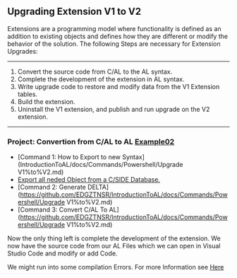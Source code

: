 ## Upgrading Extension V1 to V2


Extensions are a programming model where functionality is defined as an addition to existing objects and defines how they are different or modify the behavior of the solution.
The following Steps are necessary for Extension Upgrades:

----------
1. Convert the source code from C/AL to the AL syntax.
2. Complete the development of the extension in AL syntax.
3. Write upgrade code to restore and modify data from the V1 Extension tables.
4. Build the extension.
5. Uninstall the V1 extension, and publish and run upgrade on the V2 extension.
----------

### Project: Convertion from C/AL to AL [Example02](https://github.com/EDGZTNSR/IntroductionToAL/tree/master/Examples/Example02)

* [Command 1: How to Export to new Syntax](IntroductionToAL/docs/Commands/Powershell/Upgrade V1%to%V2.md)
* [Export all neded Object from a C/SIDE Database.](https://github.com/EDGZTNSR/IntroductionToAL/blob/master/docs/src/Export.png?raw=true])
* [Command 2: Generate DELTA](https://github.com/EDGZTNSR/IntroductionToAL/docs/Commands/Powershell/Upgrade V1%to%V2.md)
* [Command 3: Convert C/AL To AL](https://github.com/EDGZTNSR/IntroductionToAL/docs/Commands/Powershell/Upgrade V1%to%V2.md)


Now the only thing left is complete the development of the extension.
We now have the source code from our AL Files which we can open in Visual Studio Code and modify or add Code.

We might run into some compilation Errors. For more Information see [Here]()
